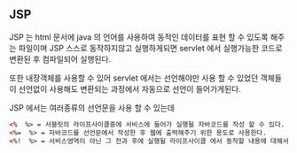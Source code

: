 ## JSP
JSP 는 html 문서에 java 의 언어를 사용하여 동적인 데이터를 표현 할 수 있도록 해주는 파일이며 JSP 스스로 동작하지않고 실행하게되면 servlet 에서 실행가능한 코드로 변환된 후 컴파일되어 실행된다. 
  
또한 내장객체를 사용할 수 있어 servlet 에서는 선언해야만 사용 할 수 있었던 객체들이 선언없이 사용해도 변환되는 과정에서 자동으로 선언이 들어가게된다.
  
JSP 에서는 여러종류의 선언문을 사용 할 수 있는데 
```html
<%  %> = 서블릿의 라이프사이클중에 서비스에 들어가 실행될 자바코드를 작성 할 수 있다.
<%=  %> = 자바코드를 선언문에서 작성한 후 웹에 출력해주기 위한 용도로 사용한다.
<%!  %> = 서비스영역이 아닌 그 전과 후에 실행될 라이프사이클 에서 동작할 내용에 대해서 직접 선언하고 작성 할 수 있다.
```

